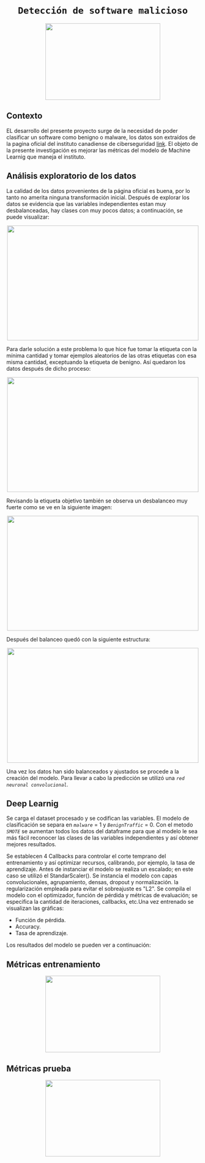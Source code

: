 # <h1 align="center">**`Detección de software malicioso`** <br> </h1>

<p align="center">
<img src="https://github.com/NestorSaenz/deteccion_software_malicioso/blob/main/imagenes/Malware-que-afecta-a-Mac-detectado-00.jpg"  width="300" height="200" >
</p>

## **Contexto**

EL desarrollo del presente proyecto surge de la necesidad de poder clasificar un software como benigno o malware, los datos son extraídos de la pagina oficial del instituto canadiense de ciberseguridad [link](https://www.unb.ca/cic/datasets/iotdataset-2023.html). El objeto de la presente investigación es mejorar las métricas del modelo de Machine Learnig que maneja el instituto.

## **Análisis exploratorio de los datos**

La calidad de los datos provenientes de la página oficial es buena, por lo tanto no amerita ninguna transformación inicial. Después de explorar los datos se evidencia que las variables independientes estan muy desbalanceadas, hay clases con muy pocos datos; a continuación, se puede visualizar: <p align="center">
<img src="https://github.com/NestorSaenz/deteccion_software_malicioso/blob/main/imagenes/Captura%20de%20pantalla%202024-05-28%20004828.png"  width="500" height="300" >
</p>

Para darle solución a este problema lo que hice fue tomar la etiqueta con la mínima cantidad y tomar ejemplos aleatorios de las otras etiquetas con esa misma cantidad, exceptuando la etiqueta de benigno. Así quedaron los datos después de dicho proceso:
<p align="center">
<img src="https://github.com/NestorSaenz/deteccion_software_malicioso/blob/main/imagenes/etiquetas_balanceado.png"  width="500" height="300" >
</p>

Revisando la etiqueta objetivo también se observa un desbalanceo muy fuerte como se ve en la siguiente imagen:
<p align="center">
<img src="https://github.com/NestorSaenz/deteccion_software_malicioso/blob/main/imagenes/target_desbalanceado.png"  width="500" height="300" >
</p>

Después del balanceo quedó con la siguiente estructura:
<p align="center">
<img src="https://github.com/NestorSaenz/deteccion_software_malicioso/blob/main/imagenes/tarjet_balanceado.png"  width="500" height="300" >
</p>

Una vez los datos han sido balanceados y ajustados se procede a la creación del modelo. Para llevar a cabo la predicción se utilizó una *`red neuronal convolucional`.*

## **Deep Learnig**
Se carga el dataset procesado y se codifican las variables. El modelo de clasificación se separa en *`malware`* = 1 y *`BenignTraffic`* = 0. Con el metodo *`SMOTE`* se aumentan todos los datos del dataframe para que al modelo le sea más fácil reconocer las clases de las variables independientes y así obtener mejores resultados.

Se establecen 4 Callbacks para controlar el corte temprano del entrenamiento y así optimizar recursos, calibrando, por ejemplo, la tasa de aprendizaje. Antes de instanciar el modelo se realiza un escalado; en este caso se utilizó el StandarScaler(). Se instancia el modelo con capas convolucionales, agrupamiento, densas, dropout y normalización. la regularización empleada para evitar el sobreajuste es "L2". Se compila el modelo con el optimizador, función de pérdida y métricas de evaluación; se especifica la cantidad de iteraciones, callbacks, etc.Una vez entrenado se visualizan las gráficas:

* Función de pérdida.
* Accuracy.
* Tasa de aprendizaje.

Los resultados del modelo se pueden ver a continuación:

## Métricas entrenamiento
<p align="center">
<img src="https://github.com/NestorSaenz/deteccion_software_malicioso/blob/main/imagenes/metricas_entrenamiento.png"  width="300" height="200" >
</p>

## Métricas prueba
<p align="center">
<img src="https://github.com/NestorSaenz/deteccion_software_malicioso/blob/main/imagenes/metricas_entrenamiento.png"  width="300" height="200" >
</p>

